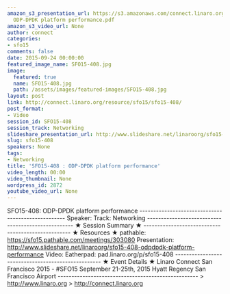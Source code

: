 ```yaml
---
amazon_s3_presentation_url: https://s3.amazonaws.com/connect.linaro.org/sfo15/Presentations/09-24-Thursday/SFO15-408-
  ODP-DPDK platform performance.pdf
amazon_s3_video_url: None
author: connect
categories:
- sfo15
comments: false
date: 2015-09-24 00:00:00
featured_image_name: SFO15-408.jpg
image:
  featured: true
  name: SFO15-408.jpg
  path: /assets/images/featured-images/SFO15-408.jpg
layout: post
link: http://connect.linaro.org/resource/sfo15/sfo15-408/
post_format:
- Video
session_id: SFO15-408
session_track: Networking
slideshare_presentation_url: http://www.slideshare.net/linaroorg/sfo15-408-odpdpdk-platform-performance
slug: sfo15-408
speakers: None
tags:
- Networking
title: 'SFO15-408 : ODP-DPDK platform performance'
video_length: 00:00
video_thumbnail: None
wordpress_id: 2872
youtube_video_url: None
---
```


SFO15-408: ODP-DPDK platform performance --------------------------------------------------- Speaker: Track: Networking --------------------------------------------------- ★ Session Summary ★ --------------------------------------------------- ★ Resources ★ pathable: https://sfo15.pathable.com/meetings/303080 Presentation: http://www.slideshare.net/linaroorg/sfo15-408-odpdpdk-platform-performance Video: Eatherpad: pad.linaro.org/p/sfo15-408 --------------------------------------------------- ★ Event Details ★ Linaro Connect San Francisco 2015 - #SFO15 September 21-25th, 2015 Hyatt Regency San Francisco Airport --------------------------------------------------- > http://www.linaro.org > http://connect.linaro.org